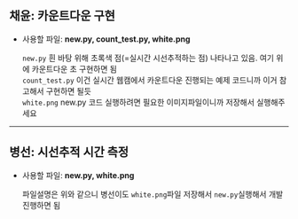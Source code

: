 ## 채윤: 카운트다운 구현
* 사용할 파일: **new.py, count_test.py, white.png**  
  
  `new.py` 흰 바탕 위해 초록색 점(=실시간 시선추적하는 점) 나타나고 있음. 여기 위에 카운트다운 초 구현하면 됨  
  `count_test.py` 이건 실시간 웹캠에서 카운트다운 진행되는 예제 코드니까 이거 참고해서 구현하면 될듯  
  `white.png`  new.py 코드 실행하려면 필요한 이미지파일이니까 저장해서 실행해주세요  
    
---------------------------
    
## 병선: 시선추적 시간 측정  
* 사용할 파일: **new.py, white.png**  
  
  파일설명은 위와 같으니 병선이도 `white.png`파일 저장해서 `new.py`실행해서 개발 진행하면 됨  
